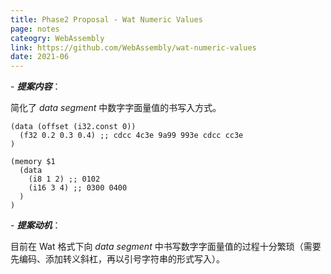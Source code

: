 ```yaml
---
title: Phase2 Proposal - Wat Numeric Values
page: notes
cateogry: WebAssembly
link: https://github.com/WebAssembly/wat-numeric-values
date: 2021-06
---
```


\- ***提案内容***：

简化了 *data segment* 中数字字面量值的书写入方式。

```wast
(data (offset (i32.const 0))
  (f32 0.2 0.3 0.4) ;; cdcc 4c3e 9a99 993e cdcc cc3e
)
```

```wast
(memory $1
  (data 
    (i8 1 2) ;; 0102
    (i16 3 4) ;; 0300 0400
  )
)
```

\- ***提案动机***：

目前在 Wat 格式下向 *data segment* 中书写数字字面量值的过程十分繁琐（需要先编码、添加转义斜杠，再以引号字符串的形式写入）。

